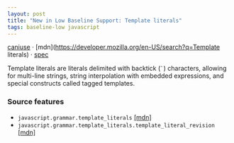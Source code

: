 ```yaml
---
layout: post
title: "New in Low Baseline Support: Template literals"
tags: baseline-low javascript
---
```


[caniuse](https://caniuse.com/?search=template-literals) · [mdn](https://developer.mozilla.org/en-US/search?q=Template literals) · [spec](https://tc39.es/ecma262/multipage/ecmascript-language-expressions.html#sec-template-literals)

Template literals are literals delimited with backtick (<code>`</code>) characters, allowing for multi-line strings, string interpolation with embedded expressions, and special constructs called tagged templates.

### Source features

- ``javascript.grammar.template_literals`` [[mdn]](https://developer.mozilla.org/en-US/search?q=javascript.grammar.template_literals)
- ``javascript.grammar.template_literals.template_literal_revision`` [[mdn]](https://developer.mozilla.org/en-US/search?q=javascript.grammar.template_literals.template_literal_revision)

